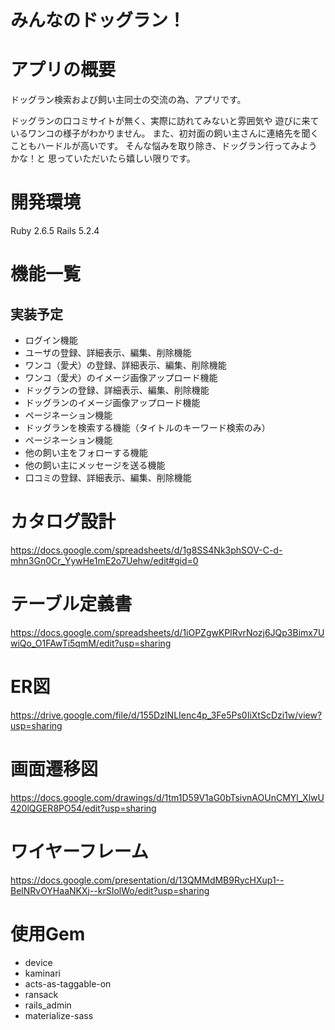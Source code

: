 # みんなのドッグラン！
# アプリの概要
ドッグラン検索および飼い主同士の交流の為、アプリです。

ドッグランの口コミサイトが無く、実際に訪れてみないと雰囲気や
遊びに来ているワンコの様子がわかりません。
また、初対面の飼い主さんに連絡先を聞くこともハードルが高いです。
そんな悩みを取り除き、ドッグラン行ってみようかな！と
思っていただいたら嬉しい限りです。


# 開発環境
Ruby 2.6.5
Rails 5.2.4

# 機能一覧
## 実装予定
* ログイン機能    
* ユーザの登録、詳細表示、編集、削除機能  
* ワンコ（愛犬）の登録、詳細表示、編集、削除機能  
* ワンコ（愛犬）のイメージ画像アップロード機能  
* ドッグランの登録、詳細表示、編集、削除機能  
* ドッグランのイメージ画像アップロード機能
* ページネーション機能  
* ドッグランを検索する機能（タイトルのキーワード検索のみ）       
* ページネーション機能  
* 他の飼い主をフォローする機能 
* 他の飼い主にメッセージを送る機能
* 口コミの登録、詳細表示、編集、削除機能 
  
# カタログ設計
https://docs.google.com/spreadsheets/d/1g8SS4Nk3phSOV-C-d-mhn3Gn0Cr_YywHe1mE2o7Uehw/edit#gid=0

# テーブル定義書
https://docs.google.com/spreadsheets/d/1iOPZgwKPlRvrNozj6JQp3Bimx7UwiQo_O1FAwTi5qmM/edit?usp=sharing

# ER図
https://drive.google.com/file/d/155DzINLIenc4p_3Fe5Ps0IiXtScDzi1w/view?usp=sharing

# 画面遷移図
https://docs.google.com/drawings/d/1tm1D59V1aG0bTsivnAOUnCMYl_XlwU420lQGER8PO54/edit?usp=sharing

# ワイヤーフレーム
https://docs.google.com/presentation/d/13QMMdMB9RycHXup1--BelNRvOYHaaNKXj--krSIolWo/edit?usp=sharing

# 使用Gem
* device
* kaminari
* acts-as-taggable-on
* ransack
* rails_admin
* materialize-sass
